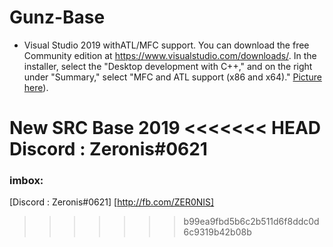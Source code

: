 # Gunz-Base

* Visual Studio 2019 withATL/MFC support. You can download the free Community edition at https://www.visualstudio.com/downloads/. In the installer, select the "Desktop development with C++," and on the right under "Summary," select "MFC and ATL support (x86 and x64)." [Picture here](https://i.imgur.com/BqXoiXu.png)).

New SRC Base 2019
<<<<<<< HEAD
Discord : Zeronis#0621
=======
### imbox:
[Discord : Zeronis#0621]
[http://fb.com/ZER0NIS]
>>>>>>> b99ea9fbd5b6c2b511d6f8ddc0d6c9319b42b08b
